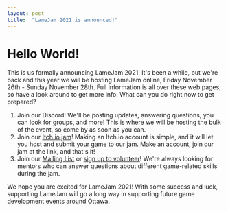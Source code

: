 ```yaml
---
layout: post
title:  "LameJam 2021 is announced!"
---
```


# Hello World!
This is us formally announcing LameJam 2021! It's been a while, but we're back and this year we will be hosting LameJam online, Friday November 26th - Sunday November 28th. Full information is all over these web pages, so have a look around to get more info. What can you do right now to get prepared?

1. Join our Discord! We'll be posting updates, answering questions, you can look for groups, and more! This is where we will be hosting the bulk of the event, so come by as soon as you can.
2. Join our [Itch.io jam](https://itch.io/jam/lamejam-2021)! Making an Itch.io account is simple, and it will let you host and submit your game to our jam. Make an account, join our jam at the link, and that's it!
3. Join our [Mailing List](https://forms.gle/WHWp9KPvwWpAd9V48) or [sign up to volunteer](https://forms.gle/fnAADqycWzNRkHVb6)! We're always looking for mentors who can answer questions about different game-related skills during the jam.

We hope you are excited for LameJam 2021! With some success and luck, supporting LameJam will go a long way in supporting future game development events around Ottawa. 
